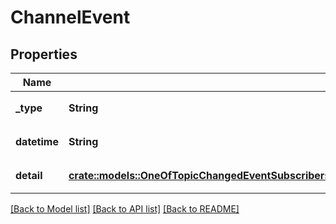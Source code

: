 # ChannelEvent

## Properties

Name | Type | Description | Notes
------------ | ------------- | ------------- | -------------
**_type** | **String** | イベントタイプ | 
**datetime** | **String** | イベント日時 | 
**detail** | [**crate::models::OneOfTopicChangedEventSubscribersChangedEventPinAddedEventPinRemovedEventNameChangedEventParentChangedEventVisibilityChangedEventForcedNotificationChangedEventChildCreatedEvent**](oneOf<TopicChangedEvent,SubscribersChangedEvent,PinAddedEvent,PinRemovedEvent,NameChangedEvent,ParentChangedEvent,VisibilityChangedEvent,ForcedNotificationChangedEvent,ChildCreatedEvent>.md) | イベント内容 | 

[[Back to Model list]](../README.md#documentation-for-models) [[Back to API list]](../README.md#documentation-for-api-endpoints) [[Back to README]](../README.md)


